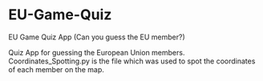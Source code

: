 # EU-Game-Quiz

EU Game Quiz App (Can you guess the EU member?)

Quiz App for guessing the European Union members. Coordinates_Spotting.py is the file which was used to spot the coordinates of each member on the map.

